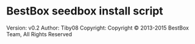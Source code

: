 BestBox seedbox install script
==========
Version: v0.2
Author: Tiby08
Copyright: Copyright © 2013-2015 BestBox Team, All Rights Reserved
